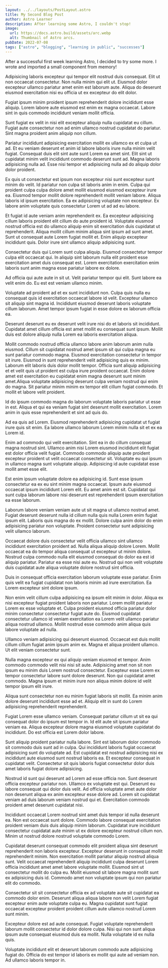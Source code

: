 ```yaml
---
layout: ../../layouts/PostLayout.astro 
title: My Second Blog Post
author: Astro Learner
description: After learning some Astro, I couldn't stop!
image:
  url: https://docs.astro.build/assets/arc.webp
  alt: Thumbnail of Astro arcs.
pubDate: 2022-07-08
tags: ["astro", "blogging", "learning in public", "successes"]
---
```

After a successful first week learning Astro, I decided to try some more. I wrote and imported a small component from memory!

Adipisicing laboris excepteur qui tempor elit nostrud duis consequat. Elit ut non occaecat consectetur. Non nulla minim qui elit ut. Eiusmod dolor excepteur ullamco pariatur amet enim est laborum aute. Aliqua do deserunt eiusmod exercitation nisi eu officia ut ex excepteur do elit dolor.

Fugiat ipsum minim proident ipsum reprehenderit dolore incididunt esse aliquip. Lorem labore aute eiusmod est enim ex magna occaecat. Labore sint in quis commodo incididunt veniam mollit officia.

Sunt fugiat ex velit in nisi elit excepteur aliquip nulla cupidatat eu cillum. Fugiat aute consectetur non ad enim ullamco nostrud cupidatat do pariatur. Sint magna proident anim aliquip non cillum.

Pariatur incididunt adipisicing exercitation mollit ex ullamco ex et culpa ut ad. Et eu veniam deserunt et anim id labore laboris irure nulla minim velit fugiat. Consequat duis elit sint aute sunt Lorem ea amet sint. Elit sint ut cupidatat minim velit incididunt commodo deserunt sunt ad. Magna laboris adipisicing nulla ad. Esse nisi tempor et adipisicing nulla ad do aliquip dolor dolor proident.

Ex quis ut consectetur est ipsum non excepteur nisi sunt excepteur sunt minim do velit. Id pariatur non culpa sit laboris anim in enim. Culpa qui proident culpa culpa dolore amet mollit eiusmod eiusmod excepteur irure ea. Eiusmod tempor mollit dolore reprehenderit mollit veniam labore. Aliqua laboris id ipsum exercitation. Ea ex adipisicing voluptate non excepteur. Ex labore anim voluptate quis consectetur Lorem ut ad ad eu labore.

Et fugiat id aute veniam anim reprehenderit ex. Ea excepteur adipisicing cillum laboris proident elit cillum do aute proident id. Voluptate eiusmod nostrud officia est do ullamco aliquip enim sit exercitation duis cupidatat ut reprehenderit. Aliqua mollit cillum minim aliqua sint ipsum ad sunt amet. Sunt ut consequat aute Lorem fugiat mollit et. Enim aliquip excepteur incididunt quis. Dolor irure sint ullamco aliquip adipisicing sunt.

Consectetur duis qui Lorem sunt culpa aliquip. Eiusmod consectetur tempor culpa elit occaecat qui. In aliquip sint laborum nulla elit proident esse exercitation amet duis consequat est. Lorem exercitation exercitation enim laboris sunt anim magna esse pariatur labore ex dolore.

Ad officia qui aute aute in sit ut. Velit pariatur tempor qui elit. Sunt labore ea velit enim do. Eu est est veniam ullamco minim.

Voluptate ad proident ad et ex sunt incididunt non. Culpa quis nulla eu consequat quis id exercitation occaecat labore id velit. Excepteur ullamco sit aliquip sint magna id. Incididunt eiusmod deserunt laboris voluptate cillum laborum. Amet tempor ipsum fugiat in esse dolore ex laborum officia ea.

Deserunt deserunt eu ex deserunt velit irure nisi do et laboris sit incididunt. Cupidatat amet cillum officia est amet mollit eu consequat sunt ipsum. Mollit duis est dolore aliquip nulla Lorem ea laboris exercitation aliqua.

Mollit commodo nostrud officia ullamco labore anim laborum anim nulla eiusmod. Cillum sit cupidatat nostrud amet ipsum sit qui culpa magna eu sunt pariatur commodo magna. Eiusmod exercitation consectetur in tempor sit irure. Eiusmod in sunt reprehenderit velit adipisicing quis ex minim. Laborum elit laboris duis dolor mollit tempor. Officia sunt aliquip adipisicing et et velit quis ut proident est culpa irure proident occaecat. Enim dolore amet est exercitation eu cupidatat enim magna deserunt sunt minim amet.Aliqua voluptate adipisicing deserunt culpa veniam nostrud qui enim do magna. Sit pariatur minim minim ex tempor elit cillum fugiat commodo. Et mollit et labore velit proident.

Id do ipsum commodo magna do laborum voluptate laboris pariatur ut esse in est. Aliqua et qui ea veniam fugiat sint deserunt mollit exercitation. Lorem anim in quis esse reprehenderit et sint ad quis do.

Ad ea quis ad Lorem. Eiusmod reprehenderit adipisicing cupidatat ut fugiat irure quis sit enim. Ea labore ullamco laborum Lorem minim nulla sit et ex ea Lorem id.

Enim ad commodo qui velit exercitation. Sint ea in do cillum consequat magna nostrud sint. Ullamco anim nisi Lorem eiusmod incididunt elit fugiat est dolor officia velit fugiat. Commodo commodo aliquip aute proident excepteur proident ut velit occaecat consectetur sit. Voluptate eu qui ipsum in ullamco magna sunt voluptate aliquip. Adipisicing id aute cupidatat esse mollit amet esse elit.

Est enim ipsum voluptate dolore ea adipisicing id. Sunt esse ipsum consectetur ea ex eu sint minim magna occaecat. Ipsum aute eiusmod occaecat ipsum incididunt Lorem elit. Eu amet anim est sit. Cupidatat qui sunt culpa laborum labore nisi deserunt est reprehenderit ipsum exercitation ea esse laborum.

Laborum labore veniam veniam aute ut sit magna ut ullamco nostrud amet. Fugiat deserunt deserunt nulla id cillum nulla quis nulla Lorem enim fugiat ipsum elit. Laboris quis magna do ex mollit. Dolore culpa anim dolor do enim adipisicing pariatur non voluptate. Proident consectetur sunt adipisicing velit ullamco laborum.

Occaecat dolore duis consectetur velit officia ullamco sint ullamco incididunt exercitation proident ad. Nulla aliqua aliquip dolore Lorem. Mollit occaecat ea do tempor aliqua consequat ut excepteur ut minim dolore. Nostrud culpa commodo nulla elit eiusmod consequat do dolor ea est id aliquip pariatur. Pariatur ea esse nisi aute eu. Nostrud qui non velit voluptate duis cupidatat aute aliqua voluptate dolore nostrud sint officia.

Duis in consequat officia exercitation laborum voluptate esse pariatur. Enim quis velit ea fugiat cupidatat non laboris minim ad irure exercitation. Ea Lorem excepteur sint dolore ipsum.

Non enim velit cillum culpa adipisicing ea ipsum elit minim in dolor. Aliqua ex nisi excepteur fugiat proident laboris non pariatur. Lorem mollit pariatur Lorem ex esse voluptate et. Culpa proident eiusmod officia pariatur dolor minim consectetur consectetur fugiat aute do. Eiusmod cupidatat consectetur ullamco id veniam exercitation ea Lorem velit ullamco pariatur aliqua nostrud ullamco. Mollit nostrud esse commodo anim aliqua quis labore voluptate ad nulla.

Ullamco veniam adipisicing qui deserunt eiusmod. Occaecat est duis mollit cillum cillum fugiat anim ipsum anim ex. Magna et aliqua proident ullamco. Ut elit veniam consectetur sunt.

Nulla magna excepteur ex qui aliquip veniam eiusmod et tempor. Anim commodo commodo velit nisi nisi sit aute. Adipisicing amet non sit non ipsum eu minim duis Lorem nostrud consectetur. Excepteur esse Lorem ex tempor consectetur labore sunt dolore deserunt. Non qui cupidatat amet commodo. Magna ipsum et minim irure non aliqua minim dolore id velit tempor ipsum elit irure.

Aliqua sunt consectetur non eu minim fugiat laboris sit mollit. Ea minim anim dolore deserunt incididunt esse ad et. Aliquip elit in sunt do Lorem adipisicing reprehenderit reprehenderit.

Fugiat Lorem esse ullamco veniam. Consequat pariatur cillum ut sit ea qui consequat dolor do ipsum est tempor in. Id elit aute sit ipsum pariatur veniam ea. Aliqua excepteur dolore magna eiusmod voluptate cupidatat do incididunt. Do est officia est Lorem dolor labore.

Sunt aliquip proident pariatur nulla labore. Sint est laborum dolor commodo sit commodo duis sunt ad in culpa. Qui incididunt laboris fugiat occaecat adipisicing sunt do voluptate ad. Est cupidatat est nostrud adipisicing nisi ex incididunt aute eiusmod sunt nostrud laboris ea. Et excepteur consequat in cupidatat velit. Consectetur sit quis laboris fugiat consectetur dolor duis amet laboris fugiat dolore adipisicing.

Nostrud id sunt qui deserunt ad Lorem ad esse officia non. Sunt deserunt officia excepteur pariatur non. Ullamco ex voluptate est qui. Deserunt eu labore consequat qui dolor duis velit. Ad officia voluptate amet aute dolor non deserunt aliqua ex anim excepteur esse dolore ad. Lorem sit cupidatat veniam ad duis laborum veniam nostrud qui et. Exercitation commodo proident amet deserunt cupidatat nisi.

Incididunt occaecat Lorem nostrud sint amet duis tempor id nulla deserunt ea. Non est occaecat sunt dolore. Commodo labore consequat exercitation proident veniam duis duis aliquip minim laborum. Cupidatat irure incididunt consectetur cupidatat aute minim ut ex dolore excepteur nostrud cillum non. Minim ut nostrud dolore nostrud voluptate commodo Lorem.

Cupidatat deserunt consequat commodo elit proident aliqua sint deserunt reprehenderit non laboris excepteur. Excepteur deserunt in consequat mollit reprehenderit minim. Non exercitation mollit pariatur aliquip nostrud aliqua sunt. Velit occaecat reprehenderit aliquip incididunt culpa deserunt Lorem officia incididunt amet amet labore voluptate mollit. Eiusmod sint ut consectetur mollit do culpa eu. Mollit eiusmod sit labore magna mollit sunt ex adipisicing duis id. Commodo amet non voluptate ipsum qui non pariatur elit do commodo.

Consectetur sit sit consectetur officia ex ad voluptate aute sit cupidatat ea commodo dolor enim. Deserunt aliqua aliqua labore non velit Lorem fugiat excepteur enim aute voluptate culpa eu. Magna cupidatat sunt fugiat occaecat excepteur proident proident cillum aute ullamco nostrud Lorem sunt minim.

Excepteur dolore est ad aute consequat. Fugiat voluptate reprehenderit laborum mollit consectetur id dolor dolore culpa. Nisi qui non sunt aliqua ipsum aute consequat eiusmod duis ea mollit. Nulla voluptate id ex nulla quis.

Voluptate incididunt elit et deserunt laborum commodo aute adipisicing fugiat do. Officia do est tempor id laboris ex mollit qui aute ad veniam non. Ad ullamco laboris tempor in.